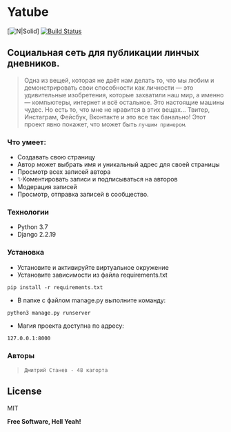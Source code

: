 # Yatube

[![N|Solid](https://getfile.dokpub.com/yandex/get/https://disk.yandex.ru/i/TQMh9WMchAWjlA)]
[![Build Status](https://travis-ci.org/joemccann/dillinger.svg?branch=master)](https://travis-ci.org/joemccann/dillinger)
## Социальная сеть для публикации линчых дневников.
> Одна из вещей, которая не даёт нам делать то, что мы любим и демонстрировать свои способности как личности — это удивительные изобретения, которые захватили наш мир, а именно — компьютеры, интернет и всё остальное. Это настоящие машины чудес. Но есть то, что мне не нравится в этих вещах... Твитер, Инстаграм, Фейсбук, Вконтакте и это все так банально! Этот проект явно покажет, что может быть `лучшим примером`.

### Что умеет:

- Создавать свою страницу
- Автор может выбрать имя и уникальный адрес для своей страницы
- Просмотр всех записей автора
- ✨Коментировать  записи и подписываться на авторов
- Модерация записей
- Просмотр, отправка записей в сообщество.

### Технологии

- Python 3.7
- Django 2.2.19

### Установка

- Установите и активируйте виртуальное окружение
- Установите зависимости из файла requirements.txt

```
pip install -r requirements.txt
``` 
- В папке с файлом manage.py выполните команду:
```
python3 manage.py runserver
```
- Магия проекта доступна по адресу:
```sh
127.0.0.1:8000
```

### Авторы
> `Дмитрий Станев - 48 кагорта`


## License

MIT

**Free Software, Hell Yeah!**

[//]: # (These are reference links used in the body of this note and get stripped out when the markdown processor does its job. There is no need to format nicely because it shouldn't be seen. Thanks SO - http://stackoverflow.com/questions/4823468/store-comments-in-markdown-syntax)

   [dill]: <https://github.com/joemccann/dillinger>
   [git-repo-url]: <https://github.com/joemccann/dillinger.git>
   [john gruber]: <http://daringfireball.net>
   [df1]: <http://daringfireball.net/projects/markdown/>
   [markdown-it]: <https://github.com/markdown-it/markdown-it>
   [Ace Editor]: <http://ace.ajax.org>
   [node.js]: <http://nodejs.org>
   [Twitter Bootstrap]: <http://twitter.github.com/bootstrap/>
   [jQuery]: <http://jquery.com>
   [@tjholowaychuk]: <http://twitter.com/tjholowaychuk>
   [express]: <http://expressjs.com>
   [AngularJS]: <http://angularjs.org>
   [Gulp]: <http://gulpjs.com>

   [PlDb]: <https://github.com/joemccann/dillinger/tree/master/plugins/dropbox/README.md>
   [PlGh]: <https://github.com/joemccann/dillinger/tree/master/plugins/github/README.md>
   [PlGd]: <https://github.com/joemccann/dillinger/tree/master/plugins/googledrive/README.md>
   [PlOd]: <https://github.com/joemccann/dillinger/tree/master/plugins/onedrive/README.md>
   [PlMe]: <https://github.com/joemccann/dillinger/tree/master/plugins/medium/README.md>
   [PlGa]: <https://github.com/RahulHP/dillinger/blob/master/plugins/googleanalytics/README.md>
